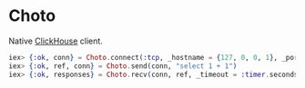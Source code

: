 # Choto

Native [ClickHouse](https://github.com/ClickHouse/ClickHouse) client.

```elixir
iex> {:ok, conn} = Choto.connect(:tcp, _hostname = {127, 0, 0, 1}, _port = 9000)
iex> {:ok, ref, conn} = Choto.send(conn, "select 1 + 1")
iex> {:ok, responses} = Choto.recv(conn, ref, _timeout = :timer.seconds(5))
```
